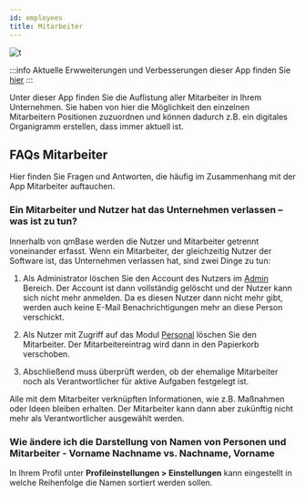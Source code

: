 ```yaml
---
id: employees
title: Mitarbeiter
---
```


![t](https://caqadmin.blob.core.windows.net/public-screenshots/All%20Integration%20Specs/Employees.png)

:::info Aktuelle Erwweiterungen und Verbesserungen dieser App finden Sie [hier](/blog/tags/mitarbeiter)
:::

Unter dieser App finden Sie die Auflistung aller Mitarbeiter in Ihrem Unternehmen. Sie haben von hier die Möglichkeit den einzelnen Mitarbeitern Positionen zuzuordnen und können dadurch z.B. ein digitales Organigramm erstellen, dass immer aktuell ist.

## FAQs Mitarbeiter

Hier finden Sie Fragen und Antworten, die häufig im Zusammenhang mit der App Mitarbeiter auftauchen.

### Ein Mitarbeiter und Nutzer hat das Unternehmen verlassen – was ist zu tun?

Innerhalb von qmBase werden die Nutzer und Mitarbeiter getrennt voneinander erfasst. Wenn ein Mitarbeiter, der gleichzeitig Nutzer der Software ist, das Unternehmen verlassen hat, sind zwei Dinge zu tun:

1. Als Administrator löschen Sie den Account des Nutzers im [Admin](https://app.qmbase.com/Account/findworkspace?returnUrl=/admin/users) Bereich.
   Der Account ist dann vollständig gelöscht und der Nutzer kann sich nicht mehr anmelden.
   Da es diesen Nutzer dann nicht mehr gibt, werden auch keine E-Mail Benachrichtigungen mehr an diese Person verschickt.

2. Als Nutzer mit Zugriff auf das Modul [Personal](https://app.qmbase.com/Account/findworkspace?returnUrl=/employees) löschen Sie den Mitarbeiter. Der Mitarbeitereintrag wird dann in den Papierkorb verschoben.
3. Abschließend muss überprüft werden, ob der ehemalige Mitarbeiter noch als Verantwortlicher für aktive Aufgaben festgelegt ist.

Alle mit dem Mitarbeiter verknüpften Informationen, wie z.B. Maßnahmen oder Ideen bleiben erhalten. Der Mitarbeiter kann dann aber zukünftig nicht mehr als Verantwortlicher ausgewählt werden.

### Wie ändere ich die Darstellung von Namen von Personen und Mitarbeiter - Vorname Nachname vs. Nachname, Vorname

In Ihrem Profil unter **Profileinstellungen > Einstellungen** kann eingestellt in welche Reihenfolge die Namen sortiert werden sollen.